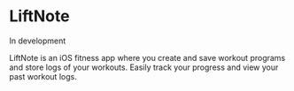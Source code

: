 LiftNote
========
In development

LiftNote is an iOS fitness app where you create and save workout programs and store logs of your workouts. 
Easily track your progress and view your past workout logs.
